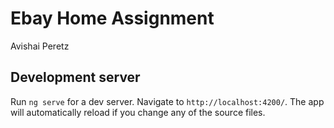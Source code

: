# Ebay Home Assignment
Avishai Peretz

## Development server

Run `ng serve` for a dev server. Navigate to `http://localhost:4200/`. The app will automatically reload if you change any of the source files.
